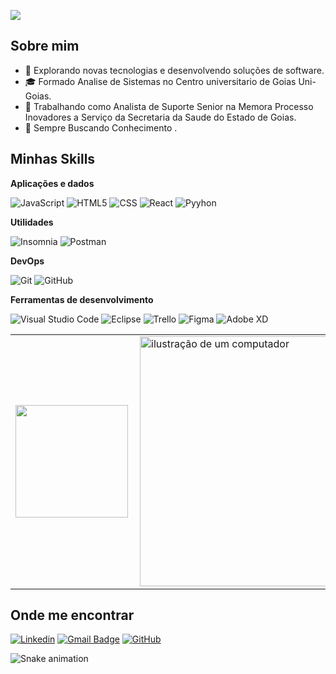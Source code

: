 ![](https://komarev.com/ghpvc/?username=borgesmax&color=006bed)

## Sobre mim

- 🤔 Explorando novas tecnologias e desenvolvendo soluções de software.
- 🎓 Formado Analise de Sistemas no Centro universitario de Goias Uni-Goias.
- 💼 Trabalhando como Analista de Suporte Senior na Memora Processo Inovadores a Serviço da Secretaria da Saude do Estado de Goias.
- 🌱 Sempre Buscando Conhecimento .

## Minhas Skills

**Aplicações e dados**

![JavaScript](https://img.shields.io/badge/-JavaScript-333333?style=flat&logo=javascript)
![HTML5](https://img.shields.io/badge/-HTML5-333333?style=flat&logo=HTML5)
![CSS](https://img.shields.io/badge/-CSS-333333?style=flat&logo=CSS3&logoColor=1572B6)
![React](https://img.shields.io/badge/-React-333333?style=flat&logo=react)
![Pyyhon](https://img.shields.io/badge/Python-333333?style=flat&logo=python&logoColor=white)


**Utilidades**

![Insomnia](https://img.shields.io/badge/-Insomnia-333333?style=flat&logo=insomnia)
![Postman](https://img.shields.io/badge/-Postman-333333?style=flat&logo=postman)

**DevOps**

![Git](https://img.shields.io/badge/-Git-333333?style=flat&logo=git)
![GitHub](https://img.shields.io/badge/-GitHub-333333?style=flat&logo=github)

**Ferramentas de desenvolvimento**

![Visual Studio Code](https://img.shields.io/badge/-Visual%20Studio%20Code-333333?style=flat&logo=visual-studio-code&logoColor=007ACC)
![Eclipse](https://img.shields.io/badge/-Eclipse-333333?style=flat&logo=eclipse-ide&logoColor=2C2255)
![Trello](https://img.shields.io/badge/-Trello-333333?style=flat&logo=trello&logoColor=007ACC)
![Figma](https://img.shields.io/badge/-Figma-333333?style=flat&logo=figma&logoColor=007ACC)
![Adobe XD](https://img.shields.io/badge/-Adobe%20XD-333333?style=flat&logo=adobe-xd&logoColor=007ACC)

 
<table>
  <tr>
    <td>

<a href="https://github.com/iuricode" title="Perfil do Iuri">
  <img height="180em" src="https://github-readme-stats.vercel.app/api?username=borgesmax&theme=dracula&show_icons=true" />
</a>
</td>
    <td>
<img src="https://raw.githubusercontent.com/MicaelliMedeiros/micaellimedeiros/master/image/computer-illustration.png" alt="ilustração de um computador" min-width="400px" max-width="400px" width="400px" align="right">
      
</table>

## Onde me encontrar

[![Linkedin](https://img.shields.io/badge/-maxdouglasb-blue?style=flat-square&logo=Linkedin&logoColor=white&link=https://www.linkedin.com/in/maxdouglasb/)](https://www.linkedin.com/in/maxdouglasb/)
[![Gmail Badge](https://img.shields.io/badge/-maxdouglasdesenvolverdor@gmail.com-006bed?style=flat-square&logo=Gmail&logoColor=white&link=mailto:maxdouglasdesenvolverdor@gmail.com)](mailto:maxdouglasdesenvolverdor@gmail.com)
[![GitHub](https://img.shields.io/github/followers/borgesmax?label=follow&style=social)](https://github.com/borgesmax)


![Snake animation](https://github.com/borgesmax/borgesmax/blob/output/github-contribution-grid-snake.svg)

